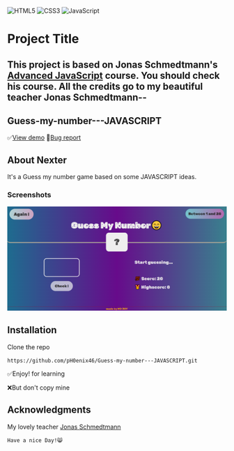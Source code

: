 ![HTML5](https://img.shields.io/badge/html5-%23E34F26.svg?style=for-the-badge&logo=html5&logoColor=white) ![CSS3](https://img.shields.io/badge/css3-%231572B6.svg?style=for-the-badge&logo=css3&logoColor=white) ![JavaScript](https://img.shields.io/badge/JavaScript-%23F7DF1E.svg?style=for-the-badge&logo=JavaScript&logoColor=black)


# Project Title

## This project is based on Jonas Schmedtmann's [Advanced JavaScript](https://www.udemy.com/user/jonasschmedtmann/) course. You should check his course. All the credits go to my beautiful teacher Jonas Schmedtmann--

## Guess-my-number---JAVASCRIPT

✅[View demo](https://ph0enix46.github.io/Guess-my-number---JAVASCRIPT/) 🐛[Bug report](https://github.com/pH0enix46/Guess-my-number---JAVASCRIPT/issues)


## About Nexter
It's a Guess my number game based on some JAVASCRIPT ideas.

### Screenshots
![img](demo-pic.png)

## Installation

Clone the repo
```
https://github.com/pH0enix46/Guess-my-number---JAVASCRIPT.git
```

✅Enjoy! for learning 

❌But don't copy mine
## Acknowledgments
My lovely teacher [Jonas Schmedtmann](https://github.com/jonasschmedtmann)


```
Have a nice Day!😸
```
